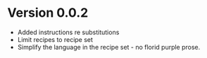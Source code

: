 # Version 0.0.2

* Added instructions re substitutions
* Limit recipes to recipe set
* Simplify the language in the recipe set - no florid purple prose.